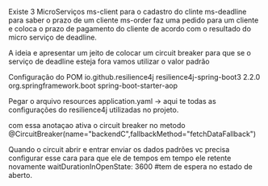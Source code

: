 Existe 3 MicroServiços
ms-client para o cadastro do clinte
ms-deadline para saber o prazo de um cliente
ms-order faz uma pedido para um cliente e coloca o prazo de pagamento do cliente de acordo com o resultado do micro serviço de deadline.

A ideia e apresentar um jeito de colocar um circuit breaker para que se o serviço de deadline esteja fora vamos utilizar o valor padrão

Configuração do POM
<dependency>
<groupId>io.github.resilience4j</groupId>
<artifactId>resilience4j-spring-boot3</artifactId>
<version>2.2.0</version>
</dependency>
<dependency>
<groupId>org.springframework.boot</groupId>
<artifactId>spring-boot-starter-aop</artifactId>
</dependency>

Pegar o arquivo resources 
application.yaml -> aqui te todas as configurações do resilience4j utilizadas no projeto.

com essa anotaçao ativa o circuit breaker no metodo
@CircuitBreaker(name="backendC",fallbackMethod="fetchDataFallback")

Quando o circuit abrir e entrar enviar os dados padrões vc precisa configurar esse cara para que ele de tempos em tempo ele retente novamente
waitDurationInOpenState: 3600 #tem de espera no estado de aberto.